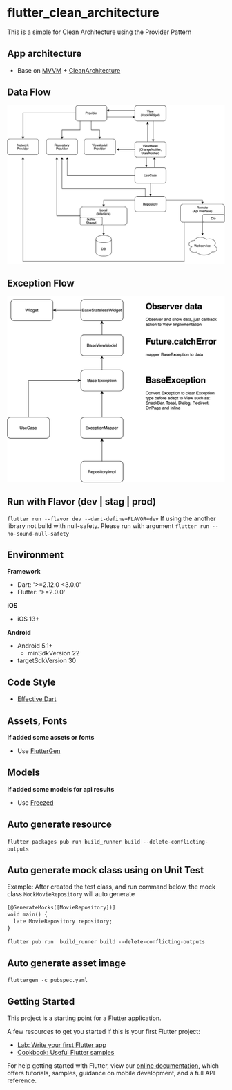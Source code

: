 # flutter_clean_architecture

This is a simple for Clean Architecture using the Provider Pattern

## App architecture
- Base on [MVVM](https://en.wikipedia.org/wiki/Model%E2%80%93view%E2%80%93viewmodel) + [CleanArchitecture](https://blog.cleancoder.com/uncle-bob/2012/08/13/the-clean-architecture.html)

## Data Flow
![Structure](files/data-flow.jpg "Data flow")

## Exception Flow
![Structure](files/exception-handler.jpg "Exception flow")

## Run with Flavor (dev | stag | prod)

`flutter run --flavor dev --dart-define=FLAVOR=dev`
If using the another library not build with null-safety. Please run with argument `flutter run --no-sound-null-safety`

## Environment
**Framework**
- Dart: '>=2.12.0 <3.0.0'
- Flutter: '>=2.0.0'

**iOS**
- iOS 13+

**Android**
- Android 5.1+
    - minSdkVersion 22
- targetSdkVersion 30

## Code Style
- [Effective Dart](https://dart.dev/guides/language/effective-dart)

## Assets, Fonts

**If added some assets or fonts**

- Use [FlutterGen](https://github.com/FlutterGen/flutter_gen/)

## Models

**If added some models for api results**

- Use [Freezed](https://pub.dev/packages/freezed)

## Auto generate resource
`flutter packages pub run build_runner build --delete-conflicting-outputs`

## Auto generate mock class using on Unit Test 
Example: After created the test class, and run command below, the mock class `MockMovieRepository` will auto generate 
```
[@GenerateMocks([MovieRepository])]
void main() {
  late MovieRepository repository;
}
```
`flutter pub run  build_runner build --delete-conflicting-outputs`

## Auto generate asset image
`fluttergen -c pubspec.yaml`

## Getting Started

This project is a starting point for a Flutter application.

A few resources to get you started if this is your first Flutter project:

- [Lab: Write your first Flutter app](https://flutter.dev/docs/get-started/codelab)
- [Cookbook: Useful Flutter samples](https://flutter.dev/docs/cookbook)

For help getting started with Flutter, view our
[online documentation](https://flutter.dev/docs), which offers tutorials,
samples, guidance on mobile development, and a full API reference.
